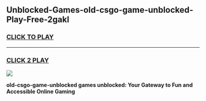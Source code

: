 
## Unblocked-Games-old-csgo-game-unblocked-Play-Free-2gakl
<h3>
<a href="https://premium76.site?title=old-csgo-game-unblocked&ref=20A">CLICK TO PLAY</a></h3>
<hr>

<h3>
<a href="https://premium76.site?title=old-csgo-game-unblocked&ref=20A">CLICK 2 PLAY</a>
  
</h3>

<a href="https://premium76.site?title=old-csgo-game-unblocked&ref=20A"><img src="https://clearcache.store/games.png"></a>


**old-csgo-game-unblocked games unblocked: Your Gateway to Fun and Accessible Online Gaming**
